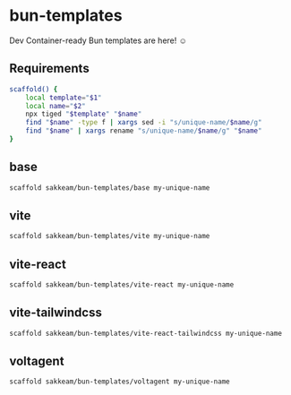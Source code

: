 # bun-templates

Dev Container-ready Bun templates are here! ☺️

## Requirements

```bash
scaffold() {
    local template="$1"
    local name="$2"
    npx tiged "$template" "$name"
    find "$name" -type f | xargs sed -i "s/unique-name/$name/g"
    find "$name" | xargs rename "s/unique-name/$name/g" "$name"
}
```

## base

```bash
scaffold sakkeam/bun-templates/base my-unique-name
```

## vite

```bash
scaffold sakkeam/bun-templates/vite my-unique-name
```

## vite-react

```bash
scaffold sakkeam/bun-templates/vite-react my-unique-name
```

## vite-tailwindcss

```bash
scaffold sakkeam/bun-templates/vite-react-tailwindcss my-unique-name
```

## voltagent

```bash
scaffold sakkeam/bun-templates/voltagent my-unique-name
```
